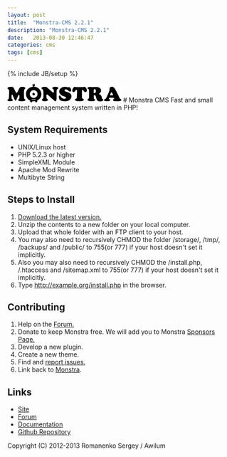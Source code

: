 ```yaml
---
layout: post
title:  "Monstra-CMS 2.2.1"
description: "Monstra-CMS 2.2.1"
date:   2013-08-30 12:46:47
categories: cms
tags: [cms]
---
```

{% include JB/setup %}

<img alt="monstra-cms" src="/assets/img/posts/monstra-logo.png"/>
# Monstra CMS
Fast and small content management system written in PHP!

## System Requirements
- UNIX/Linux host
- PHP 5.2.3 or higher
- SimpleXML Module
- Apache Mod Rewrite
- Multibyte String

## Steps to Install
1. [Download the latest version.](http://monstra.org/download)
2. Unzip the contents to a new folder on your local computer.
3. Upload that whole folder with an FTP client to your host.
4. You may also need to recursively CHMOD the folder /storage/, /tmp/, /backups/ and /public/ to 755(or 777) if your host doesn't set it implicitly.
5. Also you may also need to recursively CHMOD the /install.php, /.htaccess and /sitemap.xml to 755(or 777) if your host doesn't set it implicitly.
6. Type http://example.org/install.php in the browser.

## Contributing
1. Help on the [Forum.](http://forum.monstra.org)
2. Donate to keep Monstra free. We will add you to Monstra [Sponsors Page.](http://monstra.org/contribute/sponsors)
3. Develop a new plugin.
4. Create a new theme.
5. Find and [report issues.](https://github.com/MonstraLab/monstra-cms/issues)
6. Link back to [Monstra](http://monstra.org).

## Links
- [Site](http://monstra.org)
- [Forum](http://forum.monstra.org)
- [Documentation](http://monstra.org/documentation)
- [Github Repository](https://github.com/MonstraLab/monstra-cms)

Copyright (C) 2012-2013 Romanenko Sergey / Awilum